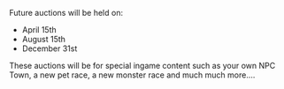 Future auctions will be held on:

*   April 15th
*   August 15th
*   December 31st

These auctions will be for special ingame content such as your own NPC Town, a new pet race, a new monster race and much much more....